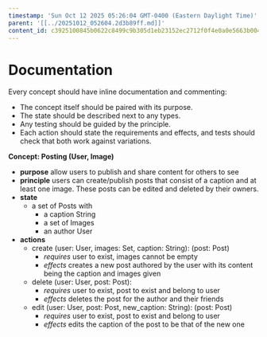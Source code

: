 ```yaml
---
timestamp: 'Sun Oct 12 2025 05:26:04 GMT-0400 (Eastern Daylight Time)'
parent: '[[../20251012_052604.2d3b89ff.md]]'
content_id: c3925100845b0622c8499c9b305d1eb23152ec2712f0f4e0a0e5663b004df312
---
```


# Documentation

Every concept should have inline documentation and commenting:

* The concept itself should be paired with its purpose.
* The state should be described next to any types.
* Any testing should be guided by the principle.
* Each action should state the requirements and effects, and tests should check that both work against variations.

**Concept: Posting (User, Image)**

* **purpose** allow users to publish and share content for others to see
* **principle** users can create/publish posts that consist of a caption and at least one image. These posts can be edited and deleted by their owners.
* **state**
  * a set of Posts with
    * a caption String
    * a set of Images
    * an author User
* **actions**
  * create (user: User, images: Set<Image>, caption: String): (post: Post)
    * *requires* user to exist, images cannot be empty
    * *effects* creates a new post authored by the user with its content being the caption and images given
  * delete (user: User, post: Post):
    * *requires* user to exist, post to exist and belong to user
    * *effects* deletes the post for the author and their friends
  * edit (user: User, post: Post, new\_caption: String): (post: Post)
    * *requires* user to exist, post to exist and belong to user
    * *effects* edits the caption of the post to be that of the new one
